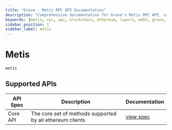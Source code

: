 ```yaml
---
title: "Grove - Metis RPC API Documentation"
description: "Comprehensive documentation for Grove's Metis RPC API, covering endpoint details and integration strategies for blockchain developers."
keywords: [metis, rpc, api, blockchain, ethereum, layer2, web3, grove, pocket, pokt, L2]
sidebar_position: 1
sidebar_label: metis
---
```


# Metis

`metis`

## Supported APIs

| API Spec | Description                                               | Documentation                  |
| -------- | --------------------------------------------------------- | ------------------------------ |
| Core API | The core set of methods supported by all ethereum clients | [view spec](../specs/core-api) |
